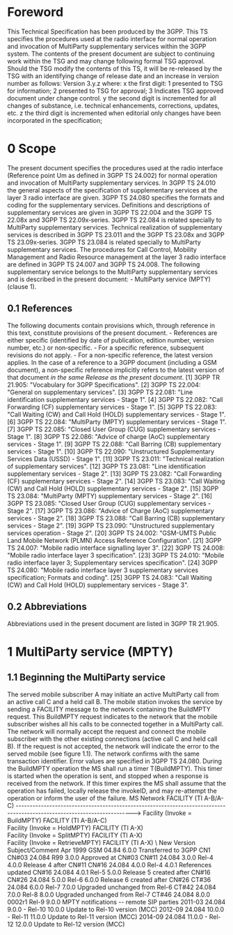 # Foreword
This Technical Specification has been produced by the 3GPP.
This TS specifies the procedures used at the radio interface for normal
operation and invocation of MultiParty supplementary services within the 3GPP
system.
The contents of the present document are subject to continuing work within the
TSG and may change following formal TSG approval. Should the TSG modify the
contents of this TS, it will be re-released by the TSG with an identifying
change of release date and an increase in version number as follows:
Version 3.y.z
where:
x the first digit:
1 presented to TSG for information;
2 presented to TSG for approval;
3 Indicates TSG approved document under change control.
y the second digit is incremented for all changes of substance, i.e. technical
enhancements, corrections, updates, etc.
z the third digit is incremented when editorial only changes have been
incorporated in the specification;
# 0 Scope
The present document specifies the procedures used at the radio interface
(Reference point Um as defined in 3GPP TS 24.002) for normal operation and
invocation of MultiParty supplementary services.
In 3GPP TS 24.010 the general aspects of the specification of supplementary
services at the layer 3 radio interface are given.
3GPP TS 24.080 specifies the formats and coding for the supplementary
services.
Definitions and descriptions of supplementary services are given in 3GPP TS
22.004 and the 3GPP TS 22.08x and 3GPP TS 22.09x‑series.
3GPP TS 22.084 is related specially to MultiParty supplementary services.
Technical realization of supplementary services is described in 3GPP TS 23.011
and the 3GPP TS 23.08x and 3GPP TS 23.09x‑series.
3GPP TS 23.084 is related specially to MultiParty supplementary services.
The procedures for Call Control, Mobility Management and Radio Resource
management at the layer 3 radio interface are defined in 3GPP TS 24.007 and
3GPP TS 24.008.
The following supplementary service belongs to the MultiParty supplementary
services and is described in the present document:
\- MultiParty service (MPTY) (clause 1).
## 0.1 References
The following documents contain provisions which, through reference in this
text, constitute provisions of the present document.
\- References are either specific (identified by date of publication, edition
number, version number, etc.) or non‑specific.
\- For a specific reference, subsequent revisions do not apply.
\- For a non-specific reference, the latest version applies. In the case of a
reference to a 3GPP document (including a GSM document), a non-specific
reference implicitly refers to the latest version of that document _in the
same Release as the present document_.
[1] 3GPP TR 21.905: \"Vocabulary for 3GPP Specifications\".
[2] 3GPP TS 22.004: \"General on supplementary services\".
[3] 3GPP TS 22.081: \"Line identification supplementary services - Stage 1\".
[4] 3GPP TS 22.082: \"Call Forwarding (CF) supplementary services - Stage 1\".
[5] 3GPP TS 22.083: \"Call Waiting (CW) and Call Hold (HOLD) supplementary
services - Stage 1\".
[6] 3GPP TS 22.084: \"MultiParty (MPTY) supplementary services - Stage 1\".
[7] 3GPP TS 22.085: \"Closed User Group (CUG) supplementary services - Stage
1\".
[8] 3GPP TS 22.086: \"Advice of charge (AoC) supplementary services - Stage
1\".
[9] 3GPP TS 22.088: \"Call Barring (CB) supplementary services - Stage 1\".
[10] 3GPP TS 22.090: \"Unstructured Supplementary Services Data (USSD) \-
Stage 1\".
[11] 3GPP TS 23.011: \"Technical realization of supplementary services\".
[12] 3GPP TS 23.081: \"Line identification supplementary services - Stage 2\".
[13] 3GPP TS 23.082: \"Call Forwarding (CF) supplementary services - Stage
2\".
[14] 3GPP TS 23.083: \"Call Waiting (CW) and Call Hold (HOLD) supplementary
services - Stage 2\".
[15] 3GPP TS 23.084: \"MultiParty (MPTY) supplementary services - Stage 2\".
[16] 3GPP TS 23.085: \"Closed User Group (CUG) supplementary services \- Stage
2\".
[17] 3GPP TS 23.086: \"Advice of Charge (AoC) supplementary services - Stage
2\".
[18] 3GPP TS 23.088: \"Call Barring (CB) supplementary services - Stage 2\".
[19] 3GPP TS 23.090: \"Unstructured supplementary services operation - Stage
2\".
[20] 3GPP TS 24.002: \"GSM-UMTS Public Land Mobile Network (PLMN) Access
Reference Configuration\".
[21] 3GPP TS 24.007: \"Mobile radio interface signalling layer 3\".
[22] 3GPP TS 24.008: \"Mobile radio interface layer 3 specification\".
[23] 3GPP TS 24.010: \"Mobile radio interface layer 3; Supplementary services
specification\".
[24] 3GPP TS 24.080: \"Mobile radio interface layer 3 supplementary services
specification; Formats and coding\".
[25] 3GPP TS 24.083: \"Call Waiting (CW) and Call Hold (HOLD) supplementary
services - Stage 3\".
## 0.2 Abbreviations
Abbreviations used in the present document are listed in 3GPP TR 21.905.
# 1 MultiParty service (MPTY)
## 1.1 Beginning the MultiParty service
The served mobile subscriber A may initiate an active MultiParty call from an
active call C and a held call B.
The mobile station invokes the service by sending a FACILITY message to the
network containing the BuildMPTY request. This BuildMPTY request indicates to
the network that the mobile subscriber wishes all his calls to be connected
together in a MultiParty call. The network will normally accept the request
and connect the mobile subscriber with the other existing connections (active
call C and held call B). If the request is not accepted, the network will
indicate the error to the served mobile (see figure 1.1). The network confirms
with the same transaction identifier. Error values are specified in 3GPP TS
24.080.
During the BuildMPTY operation the MS shall run a timer T(BuildMPTY). This
timer is started when the operation is sent, and stopped when a response is
received from the network. If this timer expires the MS shall assume that the
operation has failed, locally release the invokeID, and may re-attempt the
operation or inform the user of the failure.
MS Network
FACILITY (TI A-B/A-C)
\------------------------------------------------------------------------------------------------------------------------>
Facility (Invoke = BuildMPTY)
FACILITY (TI A-B/A-C)
\
Facility (Invoke = HoldMPTY)
FACILITY (TI A-X)
\
Facility (Invoke = SplitMPTY)
FACILITY (TI A-X)
\
Facility (Invoke = RetrieveMPTY)
FACILITY (TI A-X)
\ New Version Subject/Comment Apr 1999 GSM
04.84 6.0.0 Transferred to 3GPP CN1 CN#03 24.084 R99 3.0.0 Approved at CN#03
CN#11 24.084 3.0.0 Rel-4 4.0.0 Release 4 after CN#11 CN#16 24.084 4.0.0 Rel-4
4.0.1 References updated CN#16 24.084 4.0.1 Rel-5 5.0.0 Release 5 created
after CN#16 CN#26 24.084 5.0.0 Rel-6 6.0.0 Release 6 created after CN#26 CT#36
24.084 6.0.0 Rel-7 7.0.0 Upgraded unchanged from Rel-6 CT#42 24.084 7.0.0
Rel-8 8.0.0 Upgraded unchanged from Rel-7 CT#46 24.084 8.0.0 0002r1 Rel-9
9.0.0 MPTY notifications -- remote SIP parties 2011-03 24.084 9.0.0 - Rel-10
10.0.0 Update to Rel-10 version (MCC) 2012-09 24.084 10.0.0 - Rel-11 11.0.0
Update to Rel-11 version (MCC) 2014-09 24.084 11.0.0 - Rel-12 12.0.0 Update to
Rel-12 version (MCC)